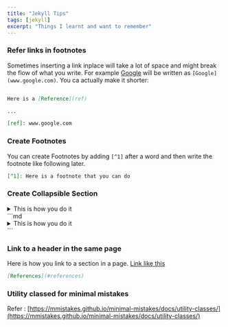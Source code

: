 ```yaml
---
title: "Jekyll Tips"
tags: [jekyll]
excerpt: "Things I learnt and want to remember"
---
```


### Refer links in footnotes

Sometimes inserting a link inplace will take a lot of space and might break the flow of what you write. 
For example [Google](www.google.com) will be written as `[Google](www.google.com)`.
You ca actually make it shorter:
```md

Here is a [Reference](ref)

...

[ref]: www.google.com

```


### Create Footnotes

You can create Footnotes by adding `[^1]` after a word and then write the footnote like following later.
```md
[^1]: Here is a footnote that you can do
```

### Create Collapsible Section

<details>
<summary>This is how you do it</summary>
You might need to create collapsible section in future.
{% highlight markdown %}
This is how you highlight inside it.
{% endhighlight %}
</details>
```md
<details>
<summary>This is how you do it</summary>
You might need to create collapsible section in future.
{% highlight markdown %}
This is how you highlight inside it.
{% endhighlight %}
</details>
```

### Link to a header in the same page

Here is how you link to a section in a page. [Link like this](#link-to-a-header-in-the-same-page)
```md
[References](#references)
```

### Utility classed for minimal mistakes
Refer : [https://mmistakes.github.io/minimal-mistakes/docs/utility-classes/](https://mmistakes.github.io/minimal-mistakes/docs/utility-classes/)

